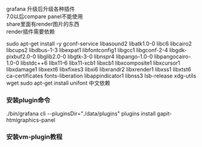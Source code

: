 grafana 升级后升级各种插件    
7.0以后compare panel不能使用    
share里面有render图片的东西    
render插件需要依赖    

sudo apt-get install -y gconf-service libasound2 libatk1.0-0 libc6 libcairo2 libcups2 libdbus-1-3 libexpat1 libfontconfig1 libgcc1 libgconf-2-4 libgdk-pixbuf2.0-0 libglib2.0-0 libgtk-3-0 libnspr4 libpango-1.0-0 libpangocairo-1.0-0 libstdc++6 libx11-6 libx11-xcb1 libxcb1 libxcomposite1 libxcursor1 libxdamage1 libxext6 libxfixes3 libxi6 libxrandr2 libxrender1 libxss1 libxtst6 ca-certificates fonts-liberation libappindicator1 libnss3 lsb-release xdg-utils wget
sudo apt-get install unifont 中文依赖

### 安装plugin命令    
./bin/grafana cli --pluginsDir="./data/plugins" plugins  install gapit-htmlgraphics-panel

### 安装vm-plugin教程
